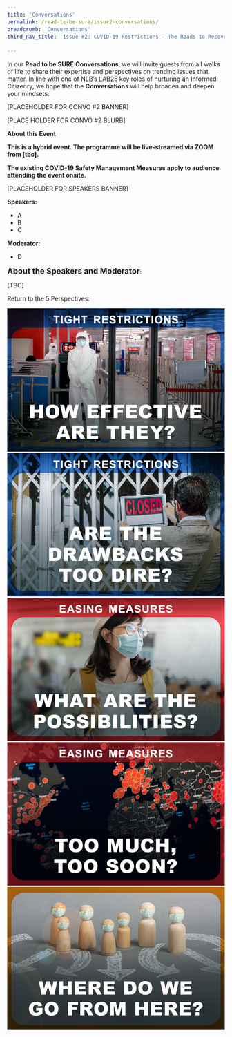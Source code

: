 ```yaml
---
title: 'Conversations'
permalink: /read-to-be-sure/issue2-conversations/
breadcrumb: 'Conversations'
third_nav_title: 'Issue #2: COVID-19 Restrictions — The Roads to Recovery'

---
```


In our **Read to be SURE** **Conversations**, we will invite guests from all walks of life to share their expertise and perspectives on trending issues that matter. In line with one of NLB’s LAB25 key roles of nurturing an Informed Citizenry, we hope that the **Conversations** will help broaden and deepen your mindsets.  

[PLACEHOLDER FOR CONVO #2 BANNER]

[PLACE HOLDER FOR CONVO #2 BLURB]

**About this Event**

**This is a hybrid event. The programme will be live-streamed via ZOOM from [tbc].**

**The existing COVID-19 Safety Management Measures apply to audience attending the event onsite.**



[PLACEHOLDER FOR SPEAKERS BANNER]

**Speakers:**

- A
- B
- C

**Moderator:**

- D

   

**<font size="4">About the Speakers and Moderator</font>**:

[TBC]





Return to the 5 Perspectives:

<div>
<div class="row is-multiline">
<div class="col is-one-fifth-desktop is-one-fifth-tablet">
<a href="/read-to-be-sure/issue2-perspective1/"><img src="../images/rtbs2-perspective1.png" alt="image 1"></a>
</div>
    <div class="col is-one-fifth-desktop is-one-fifth-tablet">
<a href="/read-to-be-sure/issue2-perspective2/"><img src="../images/rtbs2-perspective2.png" alt="image 2"></a>
</div>
    <div class="col is-one-fifth-desktop is-one-fifth-tablet">
<a href="/read-to-be-sure/issue2-perspective3/"><img src="../images/rtbs2-perspective3.png" alt="image 3"></a>
</div>
    <div class="col is-one-fifth-desktop is-one-fifth-tablet">
<a href="/read-to-be-sure/issue2-perspective4/"><img src="../images/rtbs2-perspective4.png" alt="image 4"></a>
</div>
    <div class="col is-one-fifth-desktop is-one-fifth-tablet">
<a href="/read-to-be-sure/issue2-perspective5/"><img src="../images/rtbs2-perspective5.png" alt="image 5"></a>
</div>
</div>
</div>